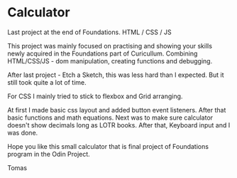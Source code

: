 # Calculator

Last project at the end of Foundations. HTML / CSS / JS

This project was mainly focused on practising and showing your skills newly acquired in the Foundations part of Curicullum.
Combining HTML/CSS/JS - dom manipulation, creating functions and debugging.

After last project - Etch a Sketch, this was less hard than I expected. But it still took quite a lot of time.

For CSS I mainly tried to stick to flexbox and Grid arranging.

At first I made basic css layout and added button event listeners. After that basic functions and math equations.
Next was to make sure calculator doesn't show decimals long as LOTR books. After that, Keyboard input and I was done.

Hope you like this small calculator that is final project of Foundations program in the Odin Project.

Tomas
